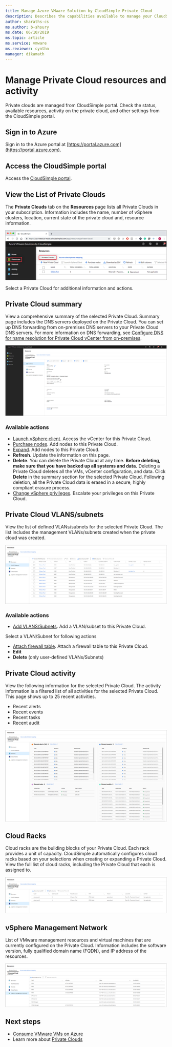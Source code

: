 ```yaml
--- 
title: Manage Azure VMware Solution by CloudSimple Private Cloud
description: Describes the capabilities available to manage your CloudSimple Private Cloud resources and activity
author: sharaths-cs
ms.author: b-shsury 
ms.date: 06/10/2019 
ms.topic: article 
ms.service: vmware 
ms.reviewer: cynthn 
manager: dikamath 
---
```


# Manage Private Cloud resources and activity

Private clouds are managed from CloudSimple portal.  Check the status, available resources, activity on the private cloud, and other settings from the CloudSimple portal.

## Sign in to Azure

Sign in to the Azure portal at [https://portal.azure.com](https://portal.azure.com).

## Access the CloudSimple portal

Access the [CloudSimple portal](access-cloudsimple-portal.md).

## View the List of Private Clouds

The **Private Clouds** tab on the **Resources** page lists all Private Clouds in your subscription. Information includes the name, number of vSphere clusters, location, current state of the private cloud and, resource information.

![Private Cloud page](media/manage-private-cloud.png)

Select a Private Cloud for additional information and actions.

## Private Cloud summary

View a comprehensive summary of the selected Private Cloud.  Summary page includes the DNS servers deployed on the Private Cloud.  You can set up DNS forwarding from on-premises DNS servers to your Private Cloud DNS servers.  For more information on DNS forwarding, see [Configure DNS for name resolution for Private Cloud vCenter from on-premises](https://docs.azure.cloudsimple.com/on-premises-dns-setup/).

![Private Cloud Summary](media/private-cloud-summary.png)

### Available actions

* [Launch vSphere client](https://docs.azure.cloudsimple.com/vsphere-access/). Access the vCenter for this Private Cloud.
* [Purchase nodes](create-nodes.md). Add nodes to this Private Cloud.
* [Expand](expand-private-cloud.md). Add nodes to this Private Cloud.
* **Refresh**. Update the information on this page.
* **Delete**. You can delete the Private Cloud at any time. **Before deleting, make sure that you have backed up all systems and data.** Deleting a Private Cloud deletes all the VMs, vCenter configuration, and data. Click **Delete** in the summary section for the selected Private Cloud. Following deletion, all the Private Cloud data is erased in a secure, highly compliant erasure process.
* [Change vSphere privileges](escalate-private-cloud-privileges.md).  Escalate your privileges on this Private Cloud.

## Private Cloud VLANS/subnets

View the list of defined VLANs/subnets for the selected Private Cloud.  The list includes the management VLANs/subnets created when the private cloud was created.

![Private Cloud - VLANs/Subnets](media/private-cloud-vlans-subnets.png) 

### Available actions

* [Add VLANS/Subnets](https://docs.azure.cloudsimple.com/create-vlan-subnet/). Add a VLAN/subset to this Private Cloud.

Select a VLAN/Subnet for following actions
* [Attach firewall table](https://docs.azure.cloudsimple.com/firewall/). Attach a firewall table to this Private Cloud.
* **Edit**
* **Delete** (only user-defined VLANs/Subnets)

## Private Cloud activity

View the following information for the selected Private Cloud.  The activity information is a filtered list of all activities for the selected Private Cloud.  This page shows up to 25 recent activities.

* Recent alerts
* Recent events
* Recent tasks
* Recent audit

![Private Cloud - Activity](media/private-cloud-activity.png)

## Cloud Racks

Cloud racks are the building blocks of your Private Cloud. Each rack provides a unit of capacity. CloudSimple automatically configures cloud racks based on your selections when creating or expanding a Private Cloud.  View the full list of cloud racks, including the Private Cloud that each is assigned to.

![Private Cloud - Cloud Racks](media/private-cloud-cloudracks.png)

## vSphere Management Network

List of VMware management resources and virtual machines that are currently configured on the Private Cloud. Information includes the software version, fully qualified domain name (FQDN), and IP address of the resources.

![Private Cloud - vSphere Management Network](media/private-cloud-vsphere-management-network.png)

## Next steps

* [Consume VMware VMs on Azure](quickstart-create-vmware-virtual-machine.md)
* Learn more about [Private Clouds](cloudsimple-private-cloud.md)